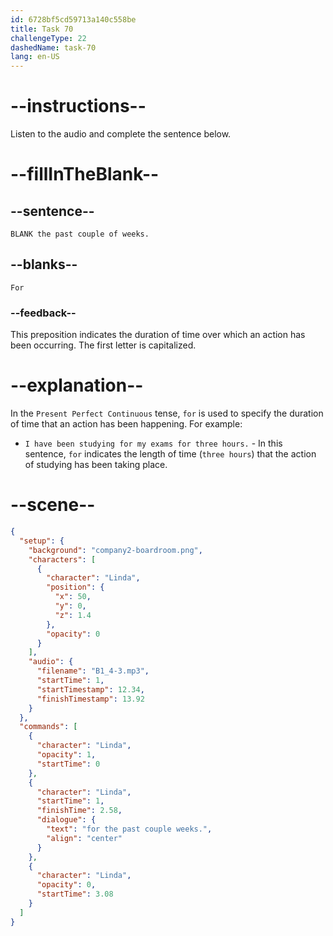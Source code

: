 ```yaml
---
id: 6728bf5cd59713a140c558be
title: Task 70
challengeType: 22
dashedName: task-70
lang: en-US
---
```


<!-- (audio) Linda: For the past couple of weeks. -->

# --instructions--

Listen to the audio and complete the sentence below.

# --fillInTheBlank--

## --sentence--

`BLANK the past couple of weeks.`

## --blanks--

`For`

### --feedback--

This preposition indicates the duration of time over which an action has been occurring. The first letter is capitalized.

# --explanation--

In the `Present Perfect Continuous` tense, `for` is used to specify the duration of time that an action has been happening. For example:

- `I have been studying for my exams for three hours.` - In this sentence, `for` indicates the length of time (`three hours`) that the action of studying has been taking place.

# --scene--

```json
{
  "setup": {
    "background": "company2-boardroom.png",
    "characters": [
      {
        "character": "Linda",
        "position": {
          "x": 50,
          "y": 0,
          "z": 1.4
        },
        "opacity": 0
      }
    ],
    "audio": {
      "filename": "B1_4-3.mp3",
      "startTime": 1,
      "startTimestamp": 12.34,
      "finishTimestamp": 13.92
    }
  },
  "commands": [
    {
      "character": "Linda",
      "opacity": 1,
      "startTime": 0
    },
    {
      "character": "Linda",
      "startTime": 1,
      "finishTime": 2.58,
      "dialogue": {
        "text": "for the past couple weeks.",
        "align": "center"
      }
    },
    {
      "character": "Linda",
      "opacity": 0,
      "startTime": 3.08
    }
  ]
}
```
